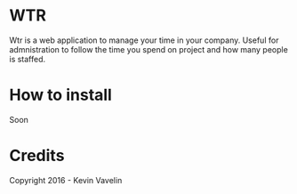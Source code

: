 # WTR

Wtr is a web application to manage your time in your company. Useful for admnistration to follow the time you spend on project and how many people is staffed.

# How to install

Soon

# Credits

Copyright 2016 - Kevin Vavelin